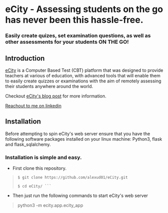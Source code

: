 # eCity  -  Assessing students on the go has never been this hassle-free.
### Easily create quizes, set examination questions, as well as other assessments for your students ON THE GO!

## Introduction
[eCity](https://ecity.xandex.tech) is a Computer Based Test (CBT) platform that
was designed to provide teachers at various of education, with advanced tools
that will enable them to easily create quizzes or examinations with the aim
of remotely assessing their  students anywhere around the world.

Checkout [eCity's blog post](https://www.linkedin.com/pulse/my-first-attempt-creating-computer-based-test-cbt-app-ikpeama) for more information.

[Reachout to me on linkedin](https://www.linkedin.com/in/alexander-ikpeama-442296244)


## Installation
Before attempting to spin eCity's web server ensure that you have the
following software packages installed on your linux machine:
Python3, flask and flask_sqlalchemy.
### Installation is simple and easy.
* First clone this repository.
> ```
> $ git clone https://github.com/alexud01/eCity.git
>
> $ cd eCity/ ```
* Then just run the following commands to start eCity's web server
> python3 -m ecity.app.ecity_app
